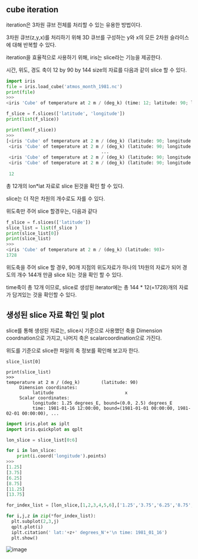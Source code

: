 ## cube iteration

iteration은 3차원 큐브 전체를 처리할 수 있는 유용한 방법이다.

3차원 큐브(z,y,x)를 처리하기 위해 3D 큐브를 구성하는 y와 x의 모든 2차원 슬라이스에 대해 반복할 수 있다.

iteration을 효율적으로 사용하기 위해, iris는 slice라는 기능을 제공한다.

시간, 위도, 경도 축이 12 by 90 by 144 size의 자료를 다음과 같이 slice 할 수 있다. 
```python
import iris
file = iris.load_cube('atmos_month_1981.nc')
print(file)
>>>
<iris 'Cube' of temperature at 2 m / (deg_k) (time: 12; latitude: 90; longitude: 144)>

f_slice = f.slices(['latitude', 'longitude'])
print(list(f_slice))

print(len(f_slice))
>>>
[<iris 'Cube' of temperature at 2 m / (deg_k) (latitude: 90; longitude: 144)>,
 <iris 'Cube' of temperature at 2 m / (deg_k) (latitude: 90; longitude: 144)>,
                                    ...
 <iris 'Cube' of temperature at 2 m / (deg_k) (latitude: 90; longitude: 144)>,
 <iris 'Cube' of temperature at 2 m / (deg_k) (latitude: 90; longitude: 144)>]
 
 12
 ```
총 12개의 lon*lat 자료로 slice 된것을 확인 할 수 있다.

slice는 더 작은 차원의 개수로도 자를 수 있다.

위도축만 주어 slice 할경우는, 다음과 같다
```python
f_slice = f.slices(['latitude'])
slice_list = list(f_slice )
print(slice_list[0])
print(slice_list)
>>>
<iris 'Cube' of temperature at 2 m / (deg_k) (latitude: 90)>
1728
```
위도축을 주어 slice 할 경우, 90개 지점의 위도자료가 하나의 1차원의 자료가 되어 경도의 개수 144개 만큼 slice 되는 것을 확인 할 수 있다.

time축이 총 12개 이므로, slice로 생성된 iterator에는 총 144 * 12(=1728)개의 자료가 담겨있는 것을 확인할 수 있다.

## 생성된 slice 자료 확인 및 plot
slice를 통해 생성된 자료는, slice시 기준으로 사용했던 축을 Dimension coordnation으로 가지고, 나머지 축은 scalarcoordination으로 가진다.

위도를 기준으로 slice한 파일의 축 정보를 확인해 보고자 한다.
```
slice_list[0]

print(slice_list)
>>>
temperature at 2 m / (deg_k)        (latitude: 90)
     Dimension coordinates:
          latitude                           x
     Scalar coordinates:
          longitude: 1.25 degrees_E, bound=(0.0, 2.5) degrees_E
          time: 1981-01-16 12:00:00, bound=(1981-01-01 00:00:00, 1981-02-01 00:00:00), ...
```
```python
import iris.plot as iplt
import iris.quickplot as qplt

lon_slice = slice_list[0:6]

for i in lon_slice:
    print(i.coord('longitude').points)
>>>
[1.25]
[3.75]
[6.25]
[8.75]
[11.25]
[13.75]

for_index_list = [lon_slice,[1,2,3,4,5,6],['1.25','3.75','6.25','8.75','11.25','13.25']]

for i,j,z in zip(*for_index_list): 
  plt.subplot(2,3,j)
  qplt.plot(i)
  iplt.citation(' lat:'+z+' degrees_N'+'\n time: 1981_01_16')
  plt.show()
```
![image](https://user-images.githubusercontent.com/73323188/119594247-63ed8300-be16-11eb-8e86-16cbf41c8526.png)
